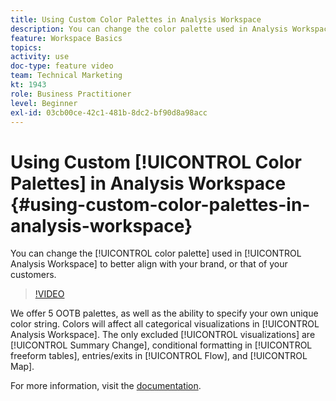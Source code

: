 ```yaml
---
title: Using Custom Color Palettes in Analysis Workspace
description: You can change the color palette used in Analysis Workspace to better align with your brand, or that of your customers.
feature: Workspace Basics
topics: 
activity: use
doc-type: feature video
team: Technical Marketing
kt: 1943
role: Business Practitioner
level: Beginner
exl-id: 03cb00ce-42c1-481b-8dc2-bf90d8a98acc
---
```

# Using Custom [!UICONTROL Color Palettes] in Analysis Workspace {#using-custom-color-palettes-in-analysis-workspace}

You can change the [!UICONTROL color palette] used in [!UICONTROL Analysis Workspace] to better align with your brand, or that of your customers.

>[!VIDEO](https://video.tv.adobe.com/v/23876/?quality=12)

We offer 5 OOTB palettes, as well as the ability to specify your own unique color string. Colors will affect all categorical visualizations in [!UICONTROL Analysis Workspace]. The only excluded [!UICONTROL visualizations] are [!UICONTROL Summary Change], conditional formatting in [!UICONTROL freeform tables], entries/exits in [!UICONTROL Flow], and [!UICONTROL Map].

For more information, visit the [documentation](https://marketing.adobe.com/resources/help/en_US/analytics/analysis-workspace/color_palettes.html).
